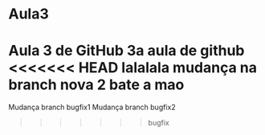 # Aula3
Aula 3 de GitHub
3a aula de github
<<<<<<< HEAD
lalalala
mudança na branch nova 2
bate a mao
=======

Mudança branch bugfix1
Mudança branch bugfix2
>>>>>>> bugfix

